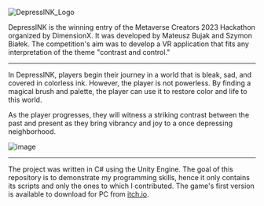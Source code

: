 ![DepressINK_Logo](https://user-images.githubusercontent.com/62397807/226465556-c98e3883-2474-492f-b30e-dd2df825089f.png)

DepressINK is the winning entry of the Metaverse Creators 2023 Hackathon organized by DimensionX. It was developed by Mateusz Bujak and Szymon Białek. The competition's aim was to develop a VR application that fits any interpretation of the theme "contrast and control." 

------

In DepressINK, players begin their journey in a world that is bleak, sad, and covered in colorless ink. However, the player is not powerless. By finding a magical brush and palette, the player can use it to restore color and life to this world.

As the player progresses, they will witness a striking contrast between the past and present as they bring vibrancy and joy to a once depressing neighborhood.

![image](https://user-images.githubusercontent.com/62397807/233200987-799e87c6-2990-493a-b3d7-7b768658f0b5.png)


------

The project was written in C# using the Unity Engine. The goal of this repository is to demonstrate my programming skills, hence it only contains its scripts and only the ones to which I contributed. The game's first version is available to download for PC from [itch.io](https://itch.io/jam/mc-vr-hackathon/rate/1963304).
